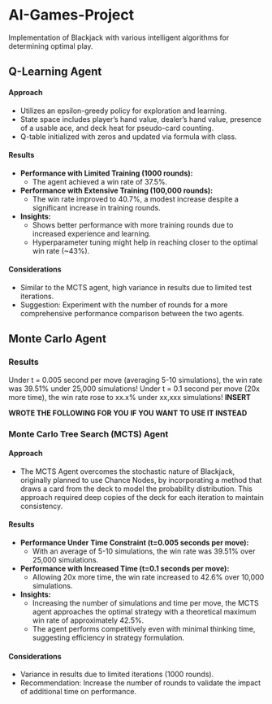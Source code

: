 # AI-Games-Project
Implementation of Blackjack with various intelligent algorithms for determining optimal play.


## Q-Learning Agent

#### Approach
- Utilizes an epsilon-greedy policy for exploration and learning.
- State space includes player’s hand value, dealer’s hand value, presence of a usable ace, and deck heat for pseudo-card counting.
- Q-table initialized with zeros and updated via formula with class.

#### Results
- **Performance with Limited Training (1000 rounds):**
  - The agent achieved a win rate of 37.5%.
- **Performance with Extensive Training (100,000 rounds):**
  - The win rate improved to 40.7%, a modest increase despite a significant increase in training rounds.
- **Insights:**
  - Shows better performance with more training rounds due to increased experience and learning.
  - Hyperparameter tuning might help in reaching closer to the optimal win rate (~43%).

#### Considerations
- Similar to the MCTS agent, high variance in results due to limited test iterations.
- Suggestion: Experiment with the number of rounds for a more comprehensive performance comparison between the two agents.

## Monte Carlo Agent

### Results

Under t = 0.005 second per move (averaging 5-10 simulations), the win rate was 39.51% under 25,000 simulations!
Under t = 0.1 second per move (20x more time), the win rate rose to xx.x% under xx,xxx simulations! **INSERT**

**WROTE THE FOLLOWING FOR YOU IF YOU WANT TO USE IT INSTEAD**
### Monte Carlo Tree Search (MCTS) Agent

#### Approach
- The MCTS Agent overcomes the stochastic nature of Blackjack, originally planned to use Chance Nodes, by incorporating a method that draws a card from the deck to model the probability distribution. This approach required deep copies of the deck for each iteration to maintain consistency.

#### Results
- **Performance Under Time Constraint (t=0.005 seconds per move):**
  - With an average of 5-10 simulations, the win rate was 39.51% over 25,000 simulations.
- **Performance with Increased Time (t=0.1 seconds per move):**
  - Allowing 20x more time, the win rate increased to 42.6% over 10,000 simulations.
- **Insights:**
  - Increasing the number of simulations and time per move, the MCTS agent approaches the optimal strategy with a theoretical maximum win rate of approximately 42.5%.
  - The agent performs competitively even with minimal thinking time, suggesting efficiency in strategy formulation.

#### Considerations
- Variance in results due to limited iterations (1000 rounds).
- Recommendation: Increase the number of rounds to validate the impact of additional time on performance.
